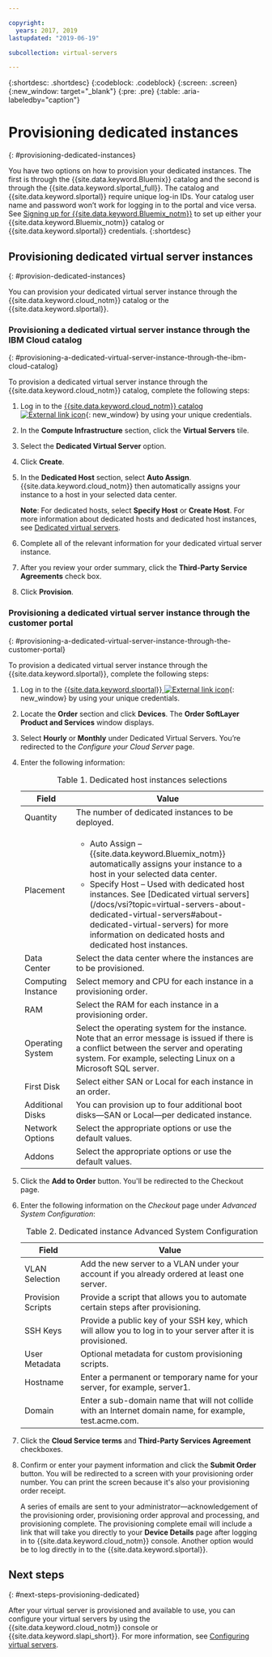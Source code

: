 ```yaml
---

copyright:
  years: 2017, 2019
lastupdated: "2019-06-19"

subcollection: virtual-servers

---
```


{:shortdesc: .shortdesc}
{:codeblock: .codeblock}
{:screen: .screen}
{:new_window: target="_blank"}
{:pre: .pre}
{:table: .aria-labeledby="caption"}


# Provisioning dedicated instances
{: #provisioning-dedicated-instances}

You have two options on how to provision your dedicated instances. The first is through the {{site.data.keyword.Bluemix}} catalog and the second is through the {{site.data.keyword.slportal_full}}. The catalog and {{site.data.keyword.slportal}} require unique log-in IDs. Your catalog user name and password won’t work for logging in to the portal and vice versa. See [Signing up for {{site.data.keyword.Bluemix_notm}}](/docs/account?topic=account-signup#signup) to set up either your {{site.data.keyword.Bluemix_notm}} catalog or {{site.data.keyword.slportal}} credentials.
{:shortdesc}

## Provisioning dedicated virtual server instances
{: #provision-dedicated-instances}

You can provision your dedicated virtual server instance through the {{site.data.keyword.cloud_notm}} catalog or the {{site.data.keyword.slportal}}.

### Provisioning a dedicated virtual server instance through the IBM Cloud catalog
{: #provisioning-a-dedicated-virtual-server-instance-through-the-ibm-cloud-catalog}

To provision a dedicated virtual server instance through the {{site.data.keyword.cloud_notm}} catalog, complete the following steps:

  1. Log in to the [{{site.data.keyword.cloud_notm}} catalog ![External link icon](../icons/launch-glyph.svg "External link icon")](https://console.bluemix.net/catalog/){: new_window} by using your unique credentials.
  2. In the **Compute Infrastructure** section, click the **Virtual Servers** tile.
  3. Select the **Dedicated Virtual Server** option.
  4. Click **Create**.
  5. In the **Dedicated Host** section, select **Auto Assign**. {{site.data.keyword.cloud_notm}} then automatically assigns your instance to a host in your selected data center.

     **Note**: For dedicated hosts, select **Specify Host** or **Create Host**. For more information about dedicated hosts and dedicated host instances, see [Dedicated virtual servers](/docs/vsi?topic=virtual-servers-about-dedicated-virtual-servers#about-dedicated-virtual-servers).

  5. Complete all of the relevant information for your dedicated virtual server instance.
  6. After you review your order summary, click the **Third-Party Service Agreements** check box.
  7. Click **Provision**.

### Provisioning a dedicated virtual server instance through the customer portal
{: #provisioning-a-dedicated-virtual-server-instance-through-the-customer-portal}

To provision a dedicated virtual server instance through the {{site.data.keyword.slportal}}, complete the following steps:

1. Log in to the [{{site.data.keyword.slportal}} ![External link icon](../icons/launch-glyph.svg "External link icon")](https://control.softlayer.com/){: new_window} by using your unique credentials.
2. Locate the **Order** section and click **Devices**. The **Order SoftLayer Product and Services** window displays.
3.  Select **Hourly** or **Monthly** under Dedicated Virtual Servers. You’re redirected to the *Configure your Cloud Server* page.

4.	Enter the following information:

    <table>
    <CAPTION>Table 1. Dedicated host instances selections</CAPTION>
    <THEAD>
    <TR>
    <th>Field</th>
    <th>Value</th>
    </TR>
    </THEAD>
    <TBODY>
    <tr>
    <td>Quantity</td>
    <td>The number of dedicated instances to be deployed.</td>
    </tr>
    <tr>
    <td>Placement</td>
    <td>
    <ul>
    <li>Auto Assign – {{site.data.keyword.Bluemix_notm}} automatically assigns your instance to a host in your selected data center.</li>
    <li>Specify Host – Used with dedicated host instances. See [Dedicated virtual servers](/docs/vsi?topic=virtual-servers-about-dedicated-virtual-servers#about-dedicated-virtual-servers) for more information on dedicated hosts and dedicated host instances.</li>
    </ul>
    </td>
    </tr>
    <tr>
    <td>Data Center</td>
    <td>Select the data center where the instances are to be provisioned.</td>
    </tr>
    <tr>
    <td>Computing Instance</td>
    <td> Select memory and CPU for each instance in a provisioning order.</td>
    </tr>
    <tr>
    <td>RAM</td>
    <td> Select the RAM for each instance in a provisioning order.</td>
    </tr>
    <tr>
    <td>Operating System</td>
    <td>Select the operating system for the instance. Note that an error message is issued if there is a conflict between the server and operating system. For example, selecting Linux on a Microsoft SQL server.</td>
    </tr>
    <tr>
    <td>First Disk</td>
    <td>Select either SAN or Local for each instance in an order.</td>
    </tr>
    <tr>
    <td>Additional Disks</td>
    <td>You can provision up to four additional boot disks—SAN or Local—per dedicated instance.</td>
    </tr>
    <td>Network Options</td>
    <td> Select the appropriate options or use the default values.</td>
    </tr>
    <tr>
    <td>Addons</td>
    <td> Select the appropriate options or use the default values.</td>
    </tr>
    <tr>
    </TBODY>
    </table>

5.	Click the **Add to Order** button. You'll be redirected to the Checkout page.
6.  Enter the following information on the *Checkout* page under *Advanced System Configuration*:

    <table>
    <CAPTION>Table 2. Dedicated instance Advanced System Configuration</CAPTION>
    <THEAD>
    <TR>
    <th>Field</th>
    <th>Value</th>
    </TR>
    </THEAD>
    <TBODY>
    <tr>
    <td>VLAN Selection</td>
    <td>Add the new server to a VLAN under your account if you already ordered at least one server.</td>
    </tr>
    <tr>
    <td>Provision Scripts</td>
    <td>Provide a script that allows you to automate certain steps after provisioning.</td>
    </tr>
    <tr>
    <td>SSH Keys</td>
    <td>Provide a public key of your SSH key, which will allow you to log in to your server after it is provisioned.</td>
    </tr>
    <tr>
    <td>User Metadata</td>
    <td>Optional metadata for custom provisioning scripts.</td>
    </tr>
    <tr>
    <td>Hostname</td>
    <td>Enter a permanent or temporary name for your server, for example, server1.</td>
    </tr>
    <tr>
    <td>Domain</td>
    <td>Enter a sub-domain name that will not collide with an Internet domain name, for example, test.acme.com.</td>
    </tr>
    </TBODY>
    </table>

7.  Click the **Cloud Service terms** and **Third-Party Services Agreement** checkboxes.
8. Confirm or enter your payment information and click the **Submit Order** button. You will be redirected to a screen with your provisioning order number. You can print the screen because it's also your provisioning order receipt.

    A series of emails are sent to your administrator—acknowledgement of the provisioning order, provisioning order approval and processing, and provisioning complete. The provisioning complete email will include a link that will take you directly to your **Device Details** page after logging in to {{site.data.keyword.cloud_notm}} console. Another option would be to log directly in to the {{site.data.keyword.slportal}}.

## Next steps
{: #next-steps-provisioning-dedicated}

After your virtual server is provisioned and available to use, you can configure your virtual servers by using the
{{site.data.keyword.cloud_notm}} console or {{site.data.keyword.slapi_short}}. For more information, see [Configuring virtual servers](/docs/vsi?topic=virtual-servers-configuring-virtual-servers#configuring-virtual-servers).
